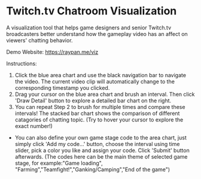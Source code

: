 # Twitch.tv Chatroom Visualization
A visualization tool that helps game designers and senior Twitch.tv broadcasters better understand how the gameplay video has an affect on viewers' chatting behavior. 

Demo Website: https://raypan.me/viz

Instructions:
1. Click the blue area chart and use the black navigation bar to navigate the video. The current video clip will automatically change to the corresponding timestamp you clicked. 
2. Drag your cursor on the blue area chart and brush an interval. Then click 'Draw Detail' button to explore a detailed bar chart on the right. 
3. You can repeat Step 2 to brush for multiple times and compare these intervals! The stacked bar chart shows the comparison of different catagories of chatting topic. (Try to hover your cursor to explore the exact number!) 

* You can also define your own game stage code to the area chart, just simply click 'Add my code...' button, choose the interval using time slider, pick a color you like and assign your code. Click 'Submit' button afterwards. 
(The codes here can be the main theme of selected game stage, for example:"Game loading", "Farming","Teamfight!","Ganking/Camping","End of the game")
